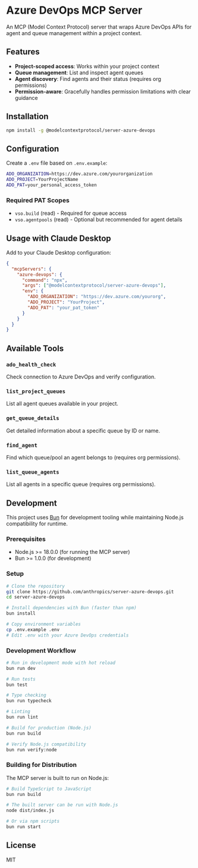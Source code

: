 # Azure DevOps MCP Server

An MCP (Model Context Protocol) server that wraps Azure DevOps APIs for agent and queue management within a project context.

## Features

- **Project-scoped access**: Works within your project context
- **Queue management**: List and inspect agent queues
- **Agent discovery**: Find agents and their status (requires org permissions)
- **Permission-aware**: Gracefully handles permission limitations with clear guidance

## Installation

```bash
npm install -g @modelcontextprotocol/server-azure-devops
```

## Configuration

Create a `.env` file based on `.env.example`:

```bash
ADO_ORGANIZATION=https://dev.azure.com/yourorganization
ADO_PROJECT=YourProjectName
ADO_PAT=your_personal_access_token
```

### Required PAT Scopes

- `vso.build` (read) - Required for queue access
- `vso.agentpools` (read) - Optional but recommended for agent details

## Usage with Claude Desktop

Add to your Claude Desktop configuration:

```json
{
  "mcpServers": {
    "azure-devops": {
      "command": "npx",
      "args": ["@modelcontextprotocol/server-azure-devops"],
      "env": {
        "ADO_ORGANIZATION": "https://dev.azure.com/yourorg",
        "ADO_PROJECT": "YourProject",
        "ADO_PAT": "your_pat_token"
      }
    }
  }
}
```

## Available Tools

### `ado_health_check`
Check connection to Azure DevOps and verify configuration.

### `list_project_queues`
List all agent queues available in your project.

### `get_queue_details`
Get detailed information about a specific queue by ID or name.

### `find_agent`
Find which queue/pool an agent belongs to (requires org permissions).

### `list_queue_agents`
List all agents in a specific queue (requires org permissions).

## Development

This project uses [Bun](https://bun.sh) for development tooling while maintaining Node.js compatibility for runtime.

### Prerequisites

- Node.js >= 18.0.0 (for running the MCP server)
- Bun >= 1.0.0 (for development)

### Setup

```bash
# Clone the repository
git clone https://github.com/anthropics/server-azure-devops.git
cd server-azure-devops

# Install dependencies with Bun (faster than npm)
bun install

# Copy environment variables
cp .env.example .env
# Edit .env with your Azure DevOps credentials
```

### Development Workflow

```bash
# Run in development mode with hot reload
bun run dev

# Run tests
bun test

# Type checking
bun run typecheck

# Linting
bun run lint

# Build for production (Node.js)
bun run build

# Verify Node.js compatibility
bun run verify:node
```

### Building for Distribution

The MCP server is built to run on Node.js:

```bash
# Build TypeScript to JavaScript
bun run build

# The built server can be run with Node.js
node dist/index.js

# Or via npm scripts
bun run start
```

## License

MIT